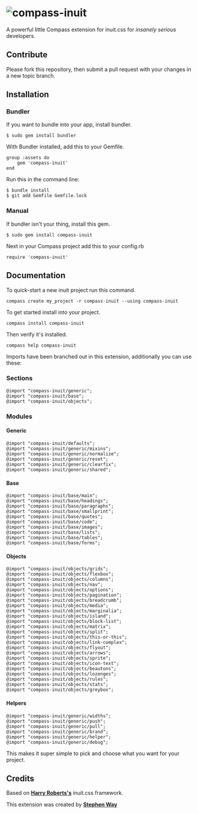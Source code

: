 # ![compass-inuit](http://i.imgur.com/rsz0nwt.png)

A powerful little Compass extension for inuit.css for _insanely serious_ developers.

## Contribute
Please fork this repository, then submit a pull request with your changes in a new topic branch.

## Installation

### Bundler
If you want to bundle into your app, install bundler.

	$ sudo gem install bundler

With Bundler installed, add this to your Gemfile.

	group :assets do
		gem 'compass-inuit'
	end

Run this in the command line:

	$ bundle install
	$ git add Gemfile Gemfile.lock

### Manual
If bundler isn't your thing, install this gem.

	$ sudo gem install compass-inuit

Next in your Compass project add this to your config.rb

	require 'compass-inuit'

## Documentation

To quick-start a new inuit project run this command.

	compass create my_project -r compass-inuit --using compass-inuit

To get started install into your project.

	compass install compass-inuit

Then verify it's installed.

	compass help compass-inuit

Imports have been branched out in this extension, additionally you can use these:

### Sections

	@import "compass-inuit/generic";
	@import "compass-inuit/base";
	@import "compass-inuit/objects";

### Modules

#### Generic

	@import "compass-inuit/defaults";
	@import "compass-inuit/generic/mixins";
	@import "compass-inuit/generic/normalize";
	@import "compass-inuit/generic/reset";
	@import "compass-inuit/generic/clearfix";
	@import "compass-inuit/generic/shared";

#### Base

	@import "compass-inuit/base/main";
	@import "compass-inuit/base/headings";
	@import "compass-inuit/base/paragraphs";
	@import "compass-inuit/base/smallprint";
	@import "compass-inuit/base/quotes";
	@import "compass-inuit/base/code";
	@import "compass-inuit/base/images";
	@import "compass-inuit/base/lists";
	@import "compass-inuit/base/tables";
	@import "compass-inuit/base/forms";

#### Objects

	@import "compass-inuit/objects/grids";
	@import "compass-inuit/objects/flexbox";
	@import "compass-inuit/objects/columns";
	@import "compass-inuit/objects/nav";
	@import "compass-inuit/objects/options";
	@import "compass-inuit/objects/pagination";
	@import "compass-inuit/objects/breadcrumb";
	@import "compass-inuit/objects/media";
	@import "compass-inuit/objects/marginalia";
	@import "compass-inuit/objects/island";
	@import "compass-inuit/objects/block-list";
	@import "compass-inuit/objects/matrix";
	@import "compass-inuit/objects/split";
	@import "compass-inuit/objects/this-or-this";
	@import "compass-inuit/objects/link-complex";
	@import "compass-inuit/objects/flyout";
	@import "compass-inuit/objects/arrows";
	@import "compass-inuit/objects/sprite";
	@import "compass-inuit/objects/icon-text";
	@import "compass-inuit/objects/beautons";
	@import "compass-inuit/objects/lozenges";
	@import "compass-inuit/objects/rules";
	@import "compass-inuit/objects/stats";
	@import "compass-inuit/objects/greybox";

#### Helpers

	@import "compass-inuit/generic/widths";
	@import "compass-inuit/generic/push";
	@import "compass-inuit/generic/pull";
	@import "compass-inuit/generic/brand";
	@import "compass-inuit/generic/helper";
	@import "compass-inuit/generic/debug";

This makes it super simple to pick and choose what you want for your project.


## Credits
Based on **[Harry Roberts's](http://github.com/csswizardry)** inuit.css framework.

This extension was created by **[Stephen Way](http://github.com/stephenway)**
